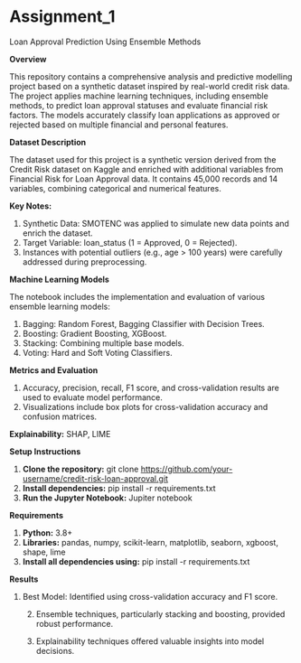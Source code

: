 # Assignment_1

Loan Approval Prediction Using Ensemble Methods

**Overview**

This repository contains a comprehensive analysis and predictive modelling project based on a synthetic dataset inspired by real-world credit risk data. The project applies machine learning techniques, including ensemble methods, to predict loan approval statuses and evaluate financial risk factors. The models accurately classify loan applications as approved or rejected based on multiple financial and personal features.

**Dataset Description**

The dataset used for this project is a synthetic version derived from the Credit Risk dataset on Kaggle and enriched with additional variables from Financial Risk for Loan Approval data. It contains 45,000 records and 14 variables, combining categorical and numerical features.

**Key Notes:**

   1. Synthetic Data: SMOTENC was applied to simulate new data points and enrich the dataset.
   2. Target Variable: loan_status (1 = Approved, 0 = Rejected).
   3. Instances with potential outliers (e.g., age > 100 years) were carefully addressed during preprocessing.
   
**Machine Learning Models**

The notebook includes the implementation and evaluation of various ensemble learning models:
   1. Bagging:
      Random Forest, Bagging Classifier with Decision Trees.
   2. Boosting:
      Gradient Boosting, XGBoost.
   3. Stacking:
      Combining multiple base models.
   4. Voting: 
      Hard and Soft Voting Classifiers.

**Metrics and Evaluation**

   1. Accuracy, precision, recall, F1 score, and cross-validation results are used to evaluate model performance. 
   2. Visualizations include box plots for cross-validation accuracy and confusion matrices.
      
**Explainability:**  SHAP, LIME

**Setup Instructions**

   1. **Clone the repository:** git clone https://github.com/your-username/credit-risk-loan-approval.git
   2. **Install dependencies:** pip install -r requirements.txt
   3. **Run the Jupyter Notebook:** Jupiter notebook

**Requirements**
   1. **Python:** 3.8+
   2. **Libraries:** pandas, numpy, scikit-learn, matplotlib, seaborn, xgboost, shape, lime
   3. **Install all dependencies using:** pip install -r requirements.txt

   
**Results**

   1. Best Model: Identified using cross-validation accuracy and F1 score.

      2. Ensemble techniques, particularly stacking and boosting, provided robust performance.
         
      3. Explainability techniques offered valuable insights into model decisions.



